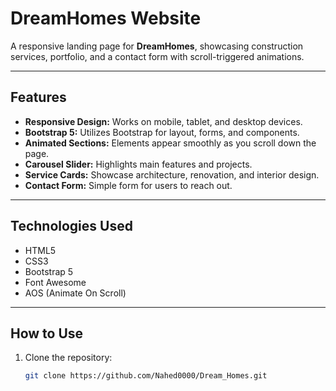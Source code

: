 # DreamHomes Website

A responsive landing page for **DreamHomes**, showcasing construction services, portfolio, and a contact form with scroll-triggered animations.

---

## Features

- **Responsive Design:** Works on mobile, tablet, and desktop devices.
- **Bootstrap 5:** Utilizes Bootstrap for layout, forms, and components.
- **Animated Sections:** Elements appear smoothly as you scroll down the page.
- **Carousel Slider:** Highlights main features and projects.
- **Service Cards:** Showcase architecture, renovation, and interior design.
- **Contact Form:** Simple form for users to reach out.

---


## Technologies Used

- HTML5
- CSS3
- Bootstrap 5
- Font Awesome
- AOS (Animate On Scroll)

---

## How to Use

1. Clone the repository:
   ```bash
   git clone https://github.com/Nahed0000/Dream_Homes.git
